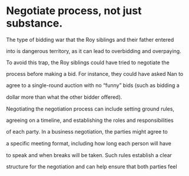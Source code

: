 # Negotiate process, not just substance.

The type of bidding war that the Roy siblings and their father entered

into is dangerous territory, as it can lead to overbidding and overpaying.

To avoid this trap, the Roy siblings could have tried to negotiate the

process before making a bid. For instance, they could have asked Nan to

agree to a single-round auction with no “funny” bids (such as bidding a

dollar more than what the other bidder oﬀered).

Negotiating the negotiation process can include setting ground rules,

agreeing on a timeline, and establishing the roles and responsibilities

of each party. In a business negotiation, the parties might agree to

a speciﬁc meeting format, including how long each person will have

to speak and when breaks will be taken. Such rules establish a clear

structure for the negotiation and can help ensure that both parties feel